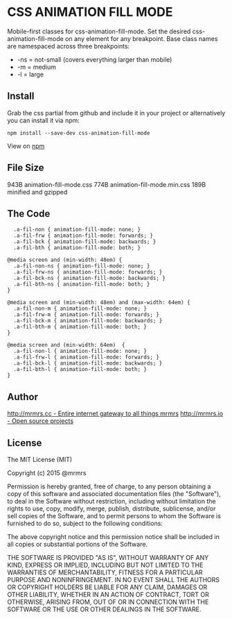 # CSS ANIMATION FILL MODE

  Mobile-first classes for css-animation-fill-mode.
  Set the desired css-animation-fill-mode on any element for any breakpoint.
  Base class names are namespaced across three breakpoints:

*  -ns = not-small (covers everything larger than mobile)
*  -m  = medium
*  -l  = large

## Install
Grab the css partial from github and include it in your project or alternatively
you can install it via npm:
```
npm install --save-dev css-animation-fill-mode
```

View on [npm](https://www.npmjs.org/package/css-animation-fill-mode)


## File Size

943B animation-fill-mode.css
774B animation-fill-mode.min.css
189B minified and gzipped


## The Code
```
  .a-fil-non { animation-fill-mode: none; }
  .a-fil-frw { animation-fill-mode: forwards; }
  .a-fil-bck { animation-fill-mode: backwards; }
  .a-fil-bth { animation-fill-mode: both; }

@media screen and (min-width: 48em) {
  .a-fil-non-ns { animation-fill-mode: none; }
  .a-fil-frw-ns { animation-fill-mode: forwards; }
  .a-fil-bck-ns { animation-fill-mode: backwards; }
  .a-fil-bth-ns { animation-fill-mode: both; }
}

@media screen and (min-width: 48em) and (max-width: 64em) {
  .a-fil-non-m { animation-fill-mode: none; }
  .a-fil-frw-m { animation-fill-mode: forwards; }
  .a-fil-bck-m { animation-fill-mode: backwards; }
  .a-fil-bth-m { animation-fill-mode: both; }
}

@media screen and (min-width: 64em)  {
  .a-fil-non-l { animation-fill-mode: none; }
  .a-fil-frw-l { animation-fill-mode: forwards; }
  .a-fil-bck-l { animation-fill-mode: backwards; }
  .a-fil-bth-l { animation-fill-mode: both; }
}

```

## Author

[http://mrmrs.cc - Entire internet gateway to all things mrmrs](http://mrmrs.cc)
[http://mrmrs.io - Open source projects](http://mrmrs.io)

## License

The MIT License (MIT)

Copyright (c) 2015 @mrmrs

Permission is hereby granted, free of charge, to any person obtaining a copy
of this software and associated documentation files (the "Software"), to deal
in the Software without restriction, including without limitation the rights
to use, copy, modify, merge, publish, distribute, sublicense, and/or sell
copies of the Software, and to permit persons to whom the Software is
furnished to do so, subject to the following conditions:

The above copyright notice and this permission notice shall be included in
all copies or substantial portions of the Software.

THE SOFTWARE IS PROVIDED "AS IS", WITHOUT WARRANTY OF ANY KIND, EXPRESS OR
IMPLIED, INCLUDING BUT NOT LIMITED TO THE WARRANTIES OF MERCHANTABILITY,
FITNESS FOR A PARTICULAR PURPOSE AND NONINFRINGEMENT. IN NO EVENT SHALL THE
AUTHORS OR COPYRIGHT HOLDERS BE LIABLE FOR ANY CLAIM, DAMAGES OR OTHER
LIABILITY, WHETHER IN AN ACTION OF CONTRACT, TORT OR OTHERWISE, ARISING FROM,
OUT OF OR IN CONNECTION WITH THE SOFTWARE OR THE USE OR OTHER DEALINGS IN
THE SOFTWARE.

